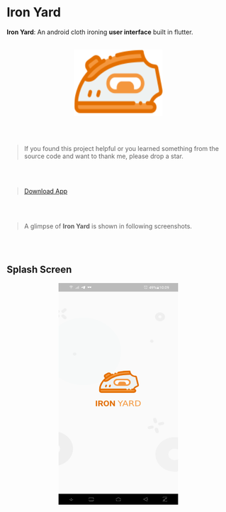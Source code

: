 # Iron Yard
**Iron Yard**: An android cloth ironing **user interface** built in flutter.
<br/><br/>

<p align="center">
    <img width="200" height="150" src="https://github.com/gupta29470/Iron-Yard/blob/master/asset/images/icon.png">
</p>

<br/><br/>

> If you found this project helpful or you learned something from the source code and want to thank me, please drop a star.

<br/><br/>

> [Download App](https://github.com/gupta29470/Iron-Yard/blob/master/outputs/ironyard.apk)

<br/><br/>

> A glimpse of **Iron Yard** is shown in following screenshots.

<br/><br/>

 ## Splash Screen 
<p align="center">
    <img width="270" height="500" src="https://github.com/gupta29470/Iron-Yard/blob/master/outputs/splash%20screen.png">
</p>
